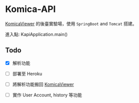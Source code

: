 # Komica-API
[KomicaViewer] 的後臺實驗場，使用 `SpringBoot` and `Tomcat` 搭建。


進入點: KapiApplication.main()

## Todo
 - [X] 解析功能
 - [ ] 部署至 Heroku
 - [ ] 將解析功能搬回 [KomicaViewer]
 - [ ] 實作 User Account, history 等功能


[KomicaViewer]: https://github.com/neslxzhen/KomicaViewer
